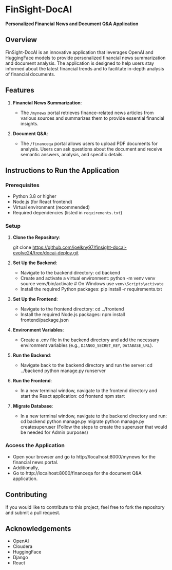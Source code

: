 # FinSight-DocAI

**Personalized Financial News and Document Q&A Application**

## Overview

FinSight-DocAI is an innovative application that leverages OpenAI and HuggingFace models to provide personalized financial news summarization and document analysis. The application is designed to help users stay informed about the latest financial trends and to facilitate in-depth analysis of financial documents.

## Features

1. **Financial News Summarization**:
   - The `/mynews` portal retrieves finance-related news articles from various sources and summarizes them to provide essential financial insights.

2. **Document Q&A**:
   - The `/financeqa` portal allows users to upload PDF documents for analysis. Users can ask questions about the document and receive semantic answers, analysis, and specific details.

## Instructions to Run the Application

### Prerequisites

- Python 3.8 or higher
- Node.js (for React frontend)
- Virtual environment (recommended)
- Required dependencies (listed in `requirements.txt`)

### Setup

1. **Clone the Repository**:

   git clone https://github.com/joelkny97/finsight-docai-evolve24/tree/docai-deploy.git
   

2. **Set Up the Backend**:
   - Navigate to the backend directory:
   cd backend
   - Create and activate a virtual environment:
   python -m venv venv
   source venv/bin/activate  # On Windows use `venv\Scripts\activate`
   - Install the required Python packages:
   pip install -r requirements.txt

3. **Set Up the Frontend**:
   - Navigate to the frontend directory:
   cd ../frontend
   - Install the required Node.js packages:
   npm install frontend/package.json

4. **Environment Variables**:
   - Create a .env file in the backend directory and add the necessary environment variables (e.g., `DJANGO_SECRET_KEY`, `DATABASE_URL`).

5. **Run the Backend**:
   - Navigate back to the backend directory and run the server:
   cd ../backend
   python manage.py runserver

6. **Run the Frontend**:
   - In a new terminal window, navigate to the frontend directory and start the React application:
   cd frontend
   npm start

7. **Migrate Database**:
   - In a new terminal window, navigate to the backend directory and run:
   cd backend
   python manage.py migrate
   python manage.py createsuperuser (Follow the steps to create the superuser that would be needed for Admin purposes)

### Access the Application

- Open your browser and go to http://localhost:8000/mynews for the financial news portal.
- Additionally, 
- Go to http://localhost:8000/financeqa for the document Q&A application.

## Contributing

If you would like to contribute to this project, feel free to fork the repository and submit a pull request.


## Acknowledgements

- OpenAI
- Cloudera
- HuggingFace
- Django
- React